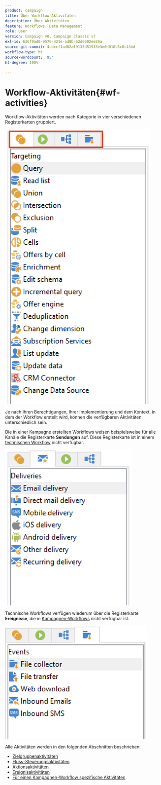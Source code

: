 ```yaml
---
product: campaign
title: Über Workflow-Aktivitäten
description: Über Aktivitäten
feature: Workflows, Data Management
role: User
version: Campaign v8, Campaign Classic v7
exl-id: 636f9ad0-9576-421e-ad8b-62d6602ee26a
source-git-commit: 4cbccf1ad02af9133d51933e3e0d010b5c8c43bd
workflow-type: ht
source-wordcount: '95'
ht-degree: 100%

---
```


# Workflow-Aktivitäten{#wf-activities}

Workflow-Aktivitäten werden nach Kategorie in vier verschiedenen Registerkarten gruppiert.

![](assets/wf-activity-tabs.png)

Je nach Ihren Berechtigungen, Ihrer Implementierung und dem Kontext, in dem der Workflow erstellt wird, können die verfügbaren Aktivitäten unterschiedlich sein.

Die in einer Kampagne erstellten Workflows weisen beispielsweise für alle Kanäle die Registerkarte **Sendungen** auf. Diese Registerkarte ist in einem [technischen Workflow](technical-workflows.md) nicht verfügbar.

![](assets/campaign-wf-activities.png)

Technische Workflows verfügen wiederum über die Registerkarte **Ereignisse**, die in [Kampagnen-Workflows](campaign-workflows.md) nicht verfügbar ist.

![](assets/tech-wf-activities.png)

Alle Aktivitäten werden in den folgenden Abschnitten beschrieben:

* [Zielgruppenaktivitäten](targeting-activities.md)
* [Fluss-Steuerungsaktivitäten](flow-control-activities.md)
* [Aktionsaktivitäten](action-activities.md)
* [Ereignisaktivitäten](event-activities.md)
* [Für einen Kampagnen-Workflow spezifische Aktivitäten](../campaigns/marketing-campaign-deliveries.md)
